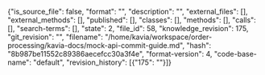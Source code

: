 {"is_source_file": false, "format": "", "description": "", "external_files": [], "external_methods": [], "published": [], "classes": [], "methods": [], "calls": [], "search-terms": [], "state": 2, "file_id": 58, "knowledge_revision": 175, "git_revision": "", "filename": "/home/kavia/workspace/order-processing/kavia-docs/mock-api-commit-guide.md", "hash": "8b987be11552c89386aecefcc30a3f4e", "format-version": 4, "code-base-name": "default", "revision_history": [{"175": ""}]}